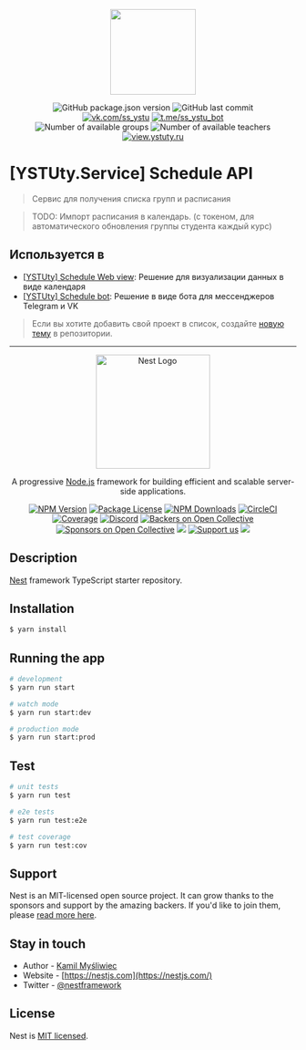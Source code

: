 <p align="center"><img src="https://ystuty.github.io/docs/assets/img/YSTUty_logo-text-without-bg-shadow.png" width="150"></p>

<p align="center">
  <img src="https://img.shields.io/github/package-json/v/YSTUty/ystuty-service-schedule?style=flat-square" alt="GitHub package.json version"/>
  <img src="https://img.shields.io/github/last-commit/YSTUty/ystuty-service-schedule?style=flat-square" alt="GitHub last commit"/>
  <br/>
  <a href="https://vk.com/ss_ystu"><img src="https://img.shields.io/badge/Bot-Use now-9cf?style=flat-square&logo=vk" alt="vk.com/ss_ystu"/></a>
  <a href="https://t.me/ss_ystu_bot"><img src="https://img.shields.io/badge/Bot-Use now-229ED9?style=flat-square&logo=telegram" alt="t.me/ss_ystu_bot"/></a>
  <br/>
  <!-- <img src="https://img.shields.io/badge/dynamic/json?color=ced&style=flat-square&logo=GraphQL&label=Доступно групп&suffix= 🎓&query=$.groups&url=https://gg-api.ystuty.ru/s/schedule/v1/schedule/count" alt="Number of available groups"/> -->
  <!-- <img src="https://img.shields.io/badge/dynamic/json?color=ced&style=flat-square&logo=GraphQL&label=Доступно преподавателей&suffix= 👨‍🏫&query=$.teachers&url=https://gg-api.ystuty.ru/s/schedule/v1/schedule/count" alt="Number of available teachers"/> -->
  <img src="https://img.shields.io/badge/dynamic/json?color=ced&style=flat-square&logo=GraphQL&label=%D0%94%D0%BE%D1%81%D1%82%D1%83%D0%BF%D0%BD%D0%BE%20%D0%B3%D1%80%D1%83%D0%BF%D0%BF&suffix=%20%F0%9F%8E%93&query=$.groups&url=https://gg-api.ystuty.ru/s/schedule/v1/schedule/count" alt="Number of available groups"/>
  <img src="https://img.shields.io/badge/dynamic/json?color=ced&style=flat-square&logo=GraphQL&label=%D0%94%D0%BE%D1%81%D1%82%D1%83%D0%BF%D0%BD%D0%BE%20%D0%BF%D1%80%D0%B5%D0%BF%D0%BE%D0%B4%D0%B0%D0%B2%D0%B0%D1%82%D0%B5%D0%BB%D0%B5%D0%B9&suffix=%20%F0%9F%91%A8%E2%80%8D%F0%9F%8F%AB&query=$.teachers&url=https://gg-api.ystuty.ru/s/schedule/v1/schedule/count" alt="Number of available teachers"/>
  <br/>
  <a href="https://view.ystuty.ru" target="_blank"><img src="https://img.shields.io/badge/Viwe%20schedule-YSTUty-9cf?style=flat-square&logo=Internet%20Explorer" alt="view.ystuty.ru"/></a>
</p>

# [YSTUty.Service] Schedule API
> Сервис для получения списка групп и расписания

> TODO: Импорт расписания в календарь. (с токеном, для автоматического обновления группы студента каждый курс)

## Используется в
  * [[YSTUty] Schedule Web view](https://github.com/YSTUty/ystuty-schedule-web-view#readme): Решение для визуализации данных в виде календаря
  * [[YSTUty] Schedule bot](https://github.com/YSTUty/ystuty-schedule-bot#readme): Решение в виде бота для мессенджеров Telegram и VK
> Если вы хотите добавить свой проект в список, создайте [новую тему](https://github.com/YSTUty/ystuty-service-schedule/issues/new) в репозитории.

<hr/>

<p align="center">
  <a href="http://nestjs.com/" target="blank"><img src="https://nestjs.com/img/logo-small.svg" width="200" alt="Nest Logo" /></a>
</p>

[circleci-image]: https://img.shields.io/circleci/build/github/nestjs/nest/master?token=abc123def456
[circleci-url]: https://circleci.com/gh/nestjs/nest

  <p align="center">A progressive <a href="http://nodejs.org" target="_blank">Node.js</a> framework for building efficient and scalable server-side applications.</p>
    <p align="center">
<a href="https://www.npmjs.com/~nestjscore" target="_blank"><img src="https://img.shields.io/npm/v/@nestjs/core.svg" alt="NPM Version" /></a>
<a href="https://www.npmjs.com/~nestjscore" target="_blank"><img src="https://img.shields.io/npm/l/@nestjs/core.svg" alt="Package License" /></a>
<a href="https://www.npmjs.com/~nestjscore" target="_blank"><img src="https://img.shields.io/npm/dm/@nestjs/common.svg" alt="NPM Downloads" /></a>
<a href="https://circleci.com/gh/nestjs/nest" target="_blank"><img src="https://img.shields.io/circleci/build/github/nestjs/nest/master" alt="CircleCI" /></a>
<a href="https://coveralls.io/github/nestjs/nest?branch=master" target="_blank"><img src="https://coveralls.io/repos/github/nestjs/nest/badge.svg?branch=master#9" alt="Coverage" /></a>
<a href="https://discord.gg/G7Qnnhy" target="_blank"><img src="https://img.shields.io/badge/discord-online-brightgreen.svg" alt="Discord"/></a>
<a href="https://opencollective.com/nest#backer" target="_blank"><img src="https://opencollective.com/nest/backers/badge.svg" alt="Backers on Open Collective" /></a>
<a href="https://opencollective.com/nest#sponsor" target="_blank"><img src="https://opencollective.com/nest/sponsors/badge.svg" alt="Sponsors on Open Collective" /></a>
  <a href="https://paypal.me/kamilmysliwiec" target="_blank"><img src="https://img.shields.io/badge/Donate-PayPal-ff3f59.svg"/></a>
    <a href="https://opencollective.com/nest#sponsor"  target="_blank"><img src="https://img.shields.io/badge/Support%20us-Open%20Collective-41B883.svg" alt="Support us"></a>
  <a href="https://twitter.com/nestframework" target="_blank"><img src="https://img.shields.io/twitter/follow/nestframework.svg?style=social&label=Follow"></a>
</p>
  <!--[![Backers on Open Collective](https://opencollective.com/nest/backers/badge.svg)](https://opencollective.com/nest#backer)
  [![Sponsors on Open Collective](https://opencollective.com/nest/sponsors/badge.svg)](https://opencollective.com/nest#sponsor)-->

## Description

[Nest](https://github.com/nestjs/nest) framework TypeScript starter repository.

## Installation

```bash
$ yarn install
```

## Running the app

```bash
# development
$ yarn run start

# watch mode
$ yarn run start:dev

# production mode
$ yarn run start:prod
```

## Test

```bash
# unit tests
$ yarn run test

# e2e tests
$ yarn run test:e2e

# test coverage
$ yarn run test:cov
```

## Support

Nest is an MIT-licensed open source project. It can grow thanks to the sponsors and support by the amazing backers. If you'd like to join them, please [read more here](https://docs.nestjs.com/support).

## Stay in touch

- Author - [Kamil Myśliwiec](https://kamilmysliwiec.com)
- Website - [https://nestjs.com](https://nestjs.com/)
- Twitter - [@nestframework](https://twitter.com/nestframework)

## License

Nest is [MIT licensed](LICENSE).
